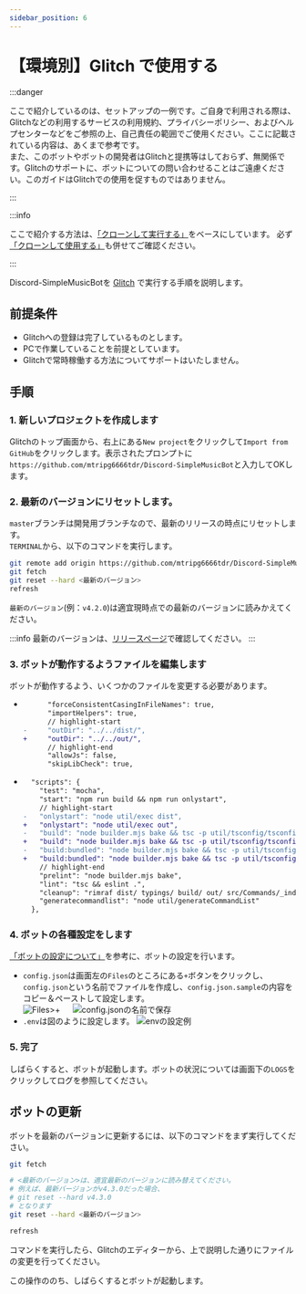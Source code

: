 ```yaml
---
sidebar_position: 6
---
```

# 【環境別】Glitch で使用する

:::danger

ここで紹介しているのは、セットアップの一例です。ご自身で利用される際は、Glitchなどの利用するサービスの利用規約、プライバシーポリシー、およびヘルプセンターなどをご参照の上、自己責任の範囲でご使用ください。ここに記載されている内容は、あくまで参考です。  
また、このボットやボットの開発者はGlitchと提携等はしておらず、無関係です。Glitchのサポートに、ボットについての問い合わせることはご遠慮ください。このガイドはGlitchでの使用を促すものではありません。

:::

:::info

ここで紹介する方法は、[「クローンして実行する」](./normal)をベースにしています。
必ず[「クローンして使用する」](./normal)も併せてご確認ください。

:::

Discord-SimpleMusicBotを [Glitch](https://glitch.com/) で実行する手順を説明します。

## 前提条件
* Glitchへの登録は完了しているものとします。
* PCで作業していることを前提としています。
* Glitchで常時稼働する方法についてサポートはいたしません。

## 手順
### 1. 新しいプロジェクトを作成します
Glitchのトップ画面から、右上にある`New project`をクリックして`Import from GitHub`をクリックします。表示されたプロンプトに`https://github.com/mtripg6666tdr/Discord-SimpleMusicBot`と入力してOKします。

### 2. 最新のバージョンにリセットします。
  `master`ブランチは開発用ブランチなので、最新のリリースの時点にリセットします。  
  `TERMINAL`から、以下のコマンドを実行します。
  ```sh
  git remote add origin https://github.com/mtripg6666tdr/Discord-SimpleMusicBot.git
  git fetch
  git reset --hard <最新のバージョン>
  refresh
  ```
  `最新のバージョン`(例：`v4.2.0`)は適宜現時点での最新のバージョンに読みかえてください。

:::info
最新のバージョンは、[リリースページ](https://github.com/mtripg6666tdr/Discord-SimpleMusicBot/releases)で確認してください。
:::

### 3. ボットが動作するようファイルを編集します
ボットが動作するよう、いくつかのファイルを変更する必要があります。

* 
  ```diff title="util/tsconfig/tsconfig.build.json"
        "forceConsistentCasingInFileNames": true,
        "importHelpers": true,
        // highlight-start
  -     "outDir": "../../dist/",
  +     "outDir": "../../out/",
        // highlight-end
        "allowJs": false,
        "skipLibCheck": true,
  ```

* 
  ```diff title="package.json"
    "scripts": {
      "test": "mocha",
      "start": "npm run build && npm run onlystart",
      // highlight-start
  -   "onlystart": "node util/exec dist",
  +   "onlystart": "node util/exec out",
  -   "build": "node builder.mjs bake && tsc -p util/tsconfig/tsconfig.build.json",
  +   "build": "node builder.mjs bake && tsc -p util/tsconfig/tsconfig.build.json || exit 0",
  -   "build:bundled": "node builder.mjs bake && tsc -p util/tsconfig/tsconfig.bundle.json && node builder.mjs bundle",
  +   "build:bundled": "node builder.mjs bake && tsc -p util/tsconfig/tsconfig.bundle.json && node builder.mjs bundle --use-out-dir",
      // highlight-end
      "prelint": "node builder.mjs bake",
      "lint": "tsc && eslint .",
      "cleanup": "rimraf dist/ typings/ build/ out/ src/Commands/_index.ts",
      "generatecommandlist": "node util/generateCommandList"
    },
  ```

### 4. ボットの各種設定をします
[「ボットの設定について」](./configuration.md)を参考に、ボットの設定を行います。

* `config.json`は画面左の`Files`のところにある`+`ボタンをクリックし、`config.json`という名前でファイルを作成し、`config.json.sample`の内容をコピー＆ペーストして設定します。  
  ![Files>+](https://static-objects.usamyon.moe/dsmb/docs-assets/guide_glitch_file.png)
  　
  ![config.jsonの名前で保存](https://static-objects.usamyon.moe/dsmb/docs-assets/guide_glitch_add_file.png)
* `.env`は図のように設定します。
  ![envの設定例](https://static-objects.usamyon.moe/dsmb/docs-assets/guide_glitch_env.png)

### 5. 完了
  しばらくすると、ボットが起動します。ボットの状況については画面下の`LOGS`をクリックしてログを参照してください。

## ボットの更新
ボットを最新のバージョンに更新するには、以下のコマンドをまず実行してください。
```sh
git fetch

# <最新のバージョン>は、適宜最新のバージョンに読み替えてください。
# 例えば、最新バージョンがv4.3.0だった場合、
# git reset --hard v4.3.0
# となります
git reset --hard <最新のバージョン>

refresh
```
コマンドを実行したら、Glitchのエディターから、上で説明した通りにファイルの変更を行ってください。  

この操作ののち、しばらくするとボットが起動します。
